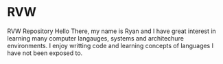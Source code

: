 # RVW
RVW Repository 
Hello There, my name is Ryan and I have great interest in learning many computer langauges, systems and architechure environments.  I enjoy writting code and learning concepts of languages I have not been exposed to.    
